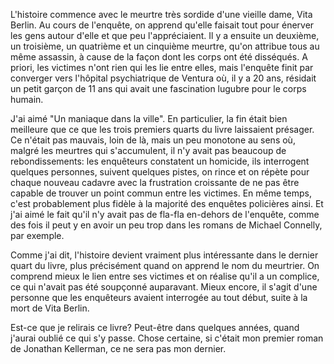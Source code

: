 L'histoire commence avec le meurtre très sordide d'une vieille dame, Vita Berlin. Au cours de l'enquête, on apprend qu'elle faisait tout pour énerver les gens autour d'elle et que peu l'appréciaient. Il y a ensuite un deuxième, un troisième, un quatrième et un cinquième meurtre, qu'on attribue tous au même assassin, à cause de la façon dont les corps ont été disséqués. A priori, les victimes n'ont rien qui les lie entre elles, mais l'enquête finit par converger vers l'hôpital psychiatrique de Ventura où, il y a 20 ans, résidait un petit garçon de 11 ans qui avait une fascination lugubre pour le corps humain.

J'ai aimé "Un maniaque dans la ville". En particulier, la fin était bien meilleure que ce que les trois premiers quarts du livre laissaient présager. Ce n'était pas mauvais, loin de là, mais un peu monotone au sens où, malgré les meurtres qui s'accumulent, il n'y avait pas beaucoup de rebondissements: les enquêteurs constatent un homicide, ils interrogent quelques personnes, suivent quelques pistes, on rince et on répète pour chaque nouveau cadavre avec la frustration croissante de ne pas être capable de trouver un point commun entre les victimes. En même temps, c'est probablement plus fidèle à la majorité des enquêtes policières ainsi. Et j'ai aimé le fait qu'il n'y avait pas de fla-fla en-dehors de l'enquête, comme des fois il peut y en avoir un peu trop dans les romans de Michael Connelly, par exemple. 

Comme j'ai dit, l'histoire devient vraiment plus intéressante dans le dernier quart du livre, plus précisément quand on apprend le nom du meurtrier. On comprend mieux le lien entre ses victimes et on réalise qu'il a un complice, ce qui n'avait pas été soupçonné auparavant. Mieux encore, il s'agit d'une personne que les enquêteurs avaient interrogée au tout début, suite à la mort de Vita Berlin.

Est-ce que je relirais ce livre? Peut-être dans quelques années, quand j'aurai oublié ce qui s'y passe. Chose certaine, si c'était mon premier roman de Jonathan Kellerman, ce ne sera pas mon dernier.
